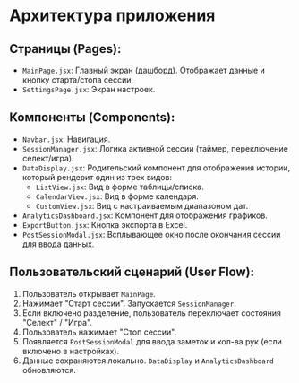 # Архитектура приложения

## Страницы (Pages):
- `MainPage.jsx`: Главный экран (дашборд). Отображает данные и кнопку старта/стопа сессии.
- `SettingsPage.jsx`: Экран настроек.

## Компоненты (Components):
- `Navbar.jsx`: Навигация.
- `SessionManager.jsx`: Логика активной сессии (таймер, переключение селект/игра).
- `DataDisplay.jsx`: Родительский компонент для отображения истории, который рендерит один из трех видов:
  - `ListView.jsx`: Вид в форме таблицы/списка.
  - `CalendarView.jsx`: Вид в форме календаря.
  - `CustomView.jsx`: Вид с настраиваемым диапазоном дат.
- `AnalyticsDashboard.jsx`: Компонент для отображения графиков.
- `ExportButton.jsx`: Кнопка экспорта в Excel.
- `PostSessionModal.jsx`: Всплывающее окно после окончания сессии для ввода данных.

## Пользовательский сценарий (User Flow):
1. Пользователь открывает `MainPage`.
2. Нажимает "Старт сессии". Запускается `SessionManager`.
3. Если включено разделение, пользователь переключает состояния "Селект" / "Игра".
4. Пользователь нажимает "Стоп сессии".
5. Появляется `PostSessionModal` для ввода заметок и кол-ва рук (если включено в настройках).
6. Данные сохраняются локально. `DataDisplay` и `AnalyticsDashboard` обновляются.
